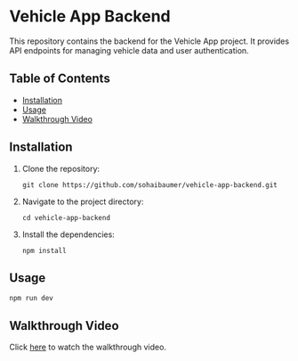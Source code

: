 # Vehicle App Backend

This repository contains the backend for the Vehicle App project. It provides API endpoints for managing vehicle data and user authentication.

## Table of Contents

- [Installation](#installation)
- [Usage](#usage)
- [Walkthrough Video](#walkthrough-video)


## Installation

1. Clone the repository:
   ```
   git clone https://github.com/sohaibaumer/vehicle-app-backend.git
   ```
2. Navigate to the project directory:
   ```
   cd vehicle-app-backend
   ```
3. Install the dependencies:
   ```
   npm install
   ```
   
## Usage

```
npm run dev
```

## Walkthrough Video

Click [here](https://drive.google.com/file/d/1S6c8aFaIMCZ84zV1kEBcVzGMMkEMuYR-/view?usp=sharing) to watch the walkthrough video.
 

